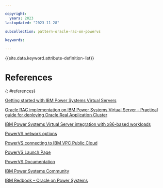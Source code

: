 ```yaml
---

copyright:
  years: 2023
lastupdated: "2023-11-28"

subcollection: pattern-oracle-rac-on-powervs

keywords:

---
```


{{site.data.keyword.attribute-definition-list}}

# References
{: #references}

[Getting started with IBM Power Systems Virtual Servers](https://cloud.ibm.com/docs/power-iaas?topic=power-iaas-getting-started)

[Oracle RAC implementation on IBM Power Systems Virtual Server - Practical guide for deploying Oracle Real Application Cluster](https://www.ibm.com/support/pages/oracle-rac-implementation-ibm-power-systems-virtual-server)

[IBM Power Systems Virtual Server integration with x86-based workloads](https://cloud.ibm.com/media/docs/downloads/power-iaas-tutorials/PowerVS_and_x86_Integration_Tutorial_v1.pdf)

[PowerVS network options](https://cloud.ibm.com/docs/power-iaas?topic=power-iaas-network-architecture-diagrams)

[PowerVS connecting to IBM VPC Public Cloud](https://www.ibm.com/blog/connecting-ibm-vpc-to-ibm-power-virtual-servers-and-ibm-cloud-object-storage/)

[PowerVS Launch Page](https://cloud.ibm.com/catalog/services/power-systems-virtual-server)

[PowerVS Documentation](https://cloud.ibm.com/docs/power-iaas)

[IBM Power Systems Community](https://community.ibm.com/community/user/power/home)

[IBM Redbook – Oracle on Power Systems](https://www.redbooks.ibm.com/redbooks/pdfs/sg248485.pdf)

